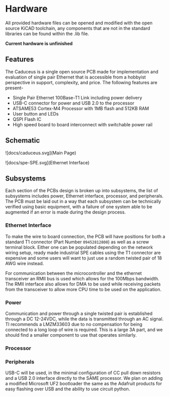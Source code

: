 # Hardware

All provided hardware files can be opened and modified with the open source KiCAD toolchain, any components that are not in the standard libraries can be found within the .lib file.

**Current hardware is unfinished**

## Features

The Caduceus is a single open source PCB made for implementation and evaluation of single pair Ethernet that is accessible from a hobbyist perspective in support, complexity, and price. The following features are present-

* Single Pair Ethernet 100Base-T1 Link including power delivery
* USB-C connector for power and USB 2.0 to the processor
* ATSAME53 Cortex-M4 Processor with 1MB flash and 512KB RAM
* User button and LEDs
* QSPI Flash IC
* High speed board to board interconnect with switchable power rail

## Schematic

![docs/caduceus.svg](Main Page)

![docs/spe-SPE.svg](Ethernet Interface)

## Subsystems

Each section of the PCBs design is broken up into subsystems, the list of subsystems includes power, Ethernet interface, processor, and peripherals. The PCB must be laid out in a way that each subsystem can be technically verified using basic equipment, with a failure of one system able to be augmented if an error is made during the design process.

### Ethernet Interface

To make the wire to board connection, the PCB will have positions for both a standard T1 connector (Part Number `09452812800`) as well as a screw terminal block. Either one can be populated depending on the network wiring setup, ready made industrial SPE cables using the T1 connector are expensive and some users will want to just use a random twisted pair of 18 AWG wire instead.

For communication between the microcontroller and the ethernet transceiver an RMII bus is used which allows for the 100Mbps bandwidth. The RMII interface also allows for DMA to be used while receiving packets from the transceiver to allow more CPU time to be used on the application.

### Power

Communication and power through a single twisted pair is established through a DC 12-24VDC, while the data is transmitted through an AC signal. TI recommends a LMZM33603 due to no compensation for being connected to a long loop of wire is required. This is a large 3A part, and we should find a smaller component to use that operates similarly.

### Processor

### Peripherals

USB-C will be used, in the minimal configuration of CC pull down resistors and a USB 2.0 interface directly to the SAME processor. We plan on adding a modified Microsoft UF2 bootloader the same as the Adafruit products for easy flashing over USB and the ability to use circuit python. 

